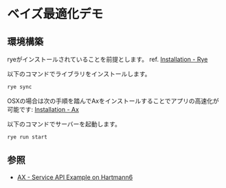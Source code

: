 # ベイズ最適化デモ

## 環境構築

ryeがインストールされていることを前提とします。
ref. [Installation - Rye](https://rye-up.com/guide/installation/)

以下のコマンドでライブラリをインストールします。

```sh
rye sync
```

OSXの場合は次の手順を踏んでAxをインストールすることでアプリの高速化が可能です: [Installation - Ax](https://ax.dev/docs/installation.html)

以下のコマンドでサーバーを起動します。

```sh
rye run start
```

## 参照

- [AX - Service API Example on Hartmann6](https://ax.dev/tutorials/gpei_hartmann_service.html)
